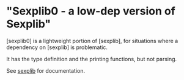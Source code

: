 "Sexplib0 - a low-dep version of Sexplib"
=========================================

[sexplib0] is a lightweight portion of [sexplib], for situations where a
dependency on [sexplib] is problematic.

It has the type definition and the printing functions, but not parsing.

See  [sexplib](https://github.com/janestreet/sexplib) for documentation.
